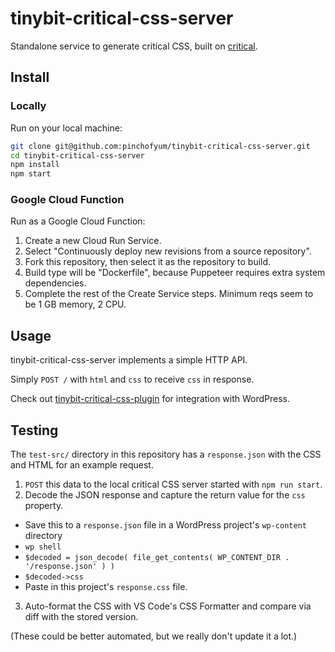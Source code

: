 tinybit-critical-css-server
===========================

Standalone service to generate critical CSS, built on [critical](https://github.com/addyosmani/critical).

## Install

### Locally

Run on your local machine:

```bash
git clone git@github.com:pinchofyum/tinybit-critical-css-server.git
cd tinybit-critical-css-server
npm install
npm start
```

### Google Cloud Function

Run as a Google Cloud Function:

1. Create a new Cloud Run Service.
2. Select "Continuously deploy new revisions from a source repository".
3. Fork this repository, then select it as the repository to build.
4. Build type will be "Dockerfile", because Puppeteer requires extra system dependencies.
5. Complete the rest of the Create Service steps. Minimum reqs seem to be 1 GB memory, 2 CPU.

## Usage

tinybit-critical-css-server implements a simple HTTP API.

Simply `POST /` with `html` and `css` to receive `css` in response.

Check out [tinybit-critical-css-plugin](https://github.com/pinchofyum/tinybit-critical-css-plugin/) for integration with WordPress.

## Testing

The `test-src/` directory in this repository has a `response.json` with the CSS and HTML for an example request.

1. `POST` this data to the local critical CSS server started with `npm run start`.
2. Decode the JSON response and capture the return value for the `css` property.
  * Save this to a `response.json` file in a WordPress project's `wp-content` directory
  * `wp shell`
  * `$decoded = json_decode( file_get_contents( WP_CONTENT_DIR . '/response.json' ) )`
  * `$decoded->css`
  * Paste in this project's `response.css` file.
3. Auto-format the CSS with VS Code's CSS Formatter and compare via diff with the stored version.

(These could be better automated, but we really don't update it a lot.)
